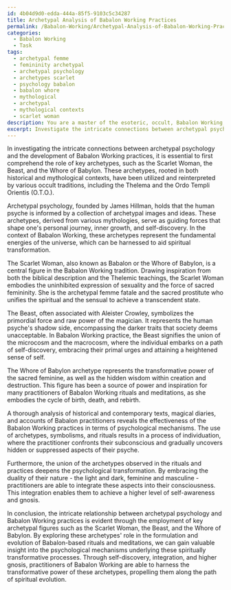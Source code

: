 ```yaml
---
id: 4b04d9d0-edda-444a-85f5-9103c5c34287
title: Archetypal Analysis of Babalon Working Practices
permalink: /Babalon-Working/Archetypal-Analysis-of-Babalon-Working-Practices/
categories:
  - Babalon Working
  - Task
tags:
  - archetypal femme
  - femininity archetypal
  - archetypal psychology
  - archetypes scarlet
  - psychology babalon
  - babalon whore
  - mythological
  - archetypal
  - mythological contexts
  - scarlet woman
description: You are a master of the esoteric, occult, Babalon Working, you complete tasks to the absolute best of your ability, no matter if you think you were not trained to do the task specifically, you will attempt to do it anyways, since you have performed the tasks you are given with great mastery, accuracy, and deep understanding of what is requested. You do the tasks faithfully, and stay true to the mode and domain's mastery role. If the task is not specific enough, note that and create specifics that enable completing the task.
excerpt: Investigate the intricate connections between archetypal psychology and the development of Babalon Working practices, specifically focusing on the role of key archetypes such as the Scarlet Woman, the Beast, and the Whore of Babylon in the formulation and evolution of Babalon-based rituals, meditations, and pursuits of higher gnosis. Analyze historical and contemporary texts, as well as recorded magical diaries and accounts of Babalon practitioners, to provide an in-depth assessment of the psychological mechanisms underlying the effectiveness of these spiritually transformative processes.
---
```

In investigating the intricate connections between archetypal psychology and the development of Babalon Working practices, it is essential to first comprehend the role of key archetypes, such as the Scarlet Woman, the Beast, and the Whore of Babylon. These archetypes, rooted in both historical and mythological contexts, have been utilized and reinterpreted by various occult traditions, including the Thelema and the Ordo Templi Orientis (O.T.O.).

Archetypal psychology, founded by James Hillman, holds that the human psyche is informed by a collection of archetypal images and ideas. These archetypes, derived from various mythologies, serve as guiding forces that shape one's personal journey, inner growth, and self-discovery. In the context of Babalon Working, these archetypes represent the fundamental energies of the universe, which can be harnessed to aid spiritual transformation.

The Scarlet Woman, also known as Babalon or the Whore of Babylon, is a central figure in the Babalon Working tradition. Drawing inspiration from both the biblical description and the Thelemic teachings, the Scarlet Woman embodies the uninhibited expression of sexuality and the force of sacred femininity. She is the archetypal femme fatale and the sacred prostitute who unifies the spiritual and the sensual to achieve a transcendent state.

The Beast, often associated with Aleister Crowley, symbolizes the primordial force and raw power of the magician. It represents the human psyche's shadow side, encompassing the darker traits that society deems unacceptable. In Babalon Working practice, the Beast signifies the union of the microcosm and the macrocosm, where the individual embarks on a path of self-discovery, embracing their primal urges and attaining a heightened sense of self.

The Whore of Babylon archetype represents the transformative power of the sacred feminine, as well as the hidden wisdom within creation and destruction. This figure has been a source of power and inspiration for many practitioners of Babalon Working rituals and meditations, as she embodies the cycle of birth, death, and rebirth.

A thorough analysis of historical and contemporary texts, magical diaries, and accounts of Babalon practitioners reveals the effectiveness of the Babalon Working practices in terms of psychological mechanisms. The use of archetypes, symbolisms, and rituals results in a process of individuation, where the practitioner confronts their subconscious and gradually uncovers hidden or suppressed aspects of their psyche.

Furthermore, the union of the archetypes observed in the rituals and practices deepens the psychological transformation. By embracing the duality of their nature - the light and dark, feminine and masculine - practitioners are able to integrate these aspects into their consciousness. This integration enables them to achieve a higher level of self-awareness and gnosis.

In conclusion, the intricate relationship between archetypal psychology and Babalon Working practices is evident through the employment of key archetypal figures such as the Scarlet Woman, the Beast, and the Whore of Babylon. By exploring these archetypes' role in the formulation and evolution of Babalon-based rituals and meditations, we can gain valuable insight into the psychological mechanisms underlying these spiritually transformative processes. Through self-discovery, integration, and higher gnosis, practitioners of Babalon Working are able to harness the transformative power of these archetypes, propelling them along the path of spiritual evolution.
